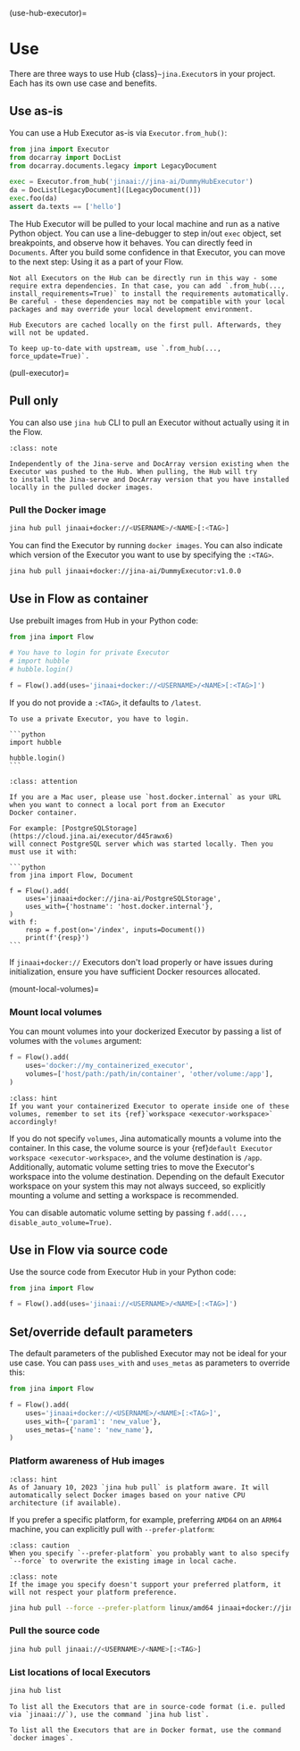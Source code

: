 (use-hub-executor)=
# Use


There are three ways to use Hub {class}`~jina.Executor`s in your project. Each has its own use case and benefits.

## Use as-is

You can use a Hub Executor as-is via `Executor.from_hub()`:

```python
from jina import Executor
from docarray import DocList
from docarray.documents.legacy import LegacyDocument

exec = Executor.from_hub('jinaai://jina-ai/DummyHubExecutor')
da = DocList[LegacyDocument]([LegacyDocument()])
exec.foo(da)
assert da.texts == ['hello']
```

The Hub Executor will be pulled to your local machine and run as a native Python object. You can use a line-debugger to step in/out `exec` object, set breakpoints, and observe how it behaves. You can directly feed in `Documents`. After you build some confidence in that Executor, you can move to the next step: Using it as a part of your Flow.

```{caution}
Not all Executors on the Hub can be directly run in this way - some require extra dependencies. In that case, you can add `.from_hub(..., install_requirements=True)` to install the requirements automatically. Be careful - these dependencies may not be compatible with your local packages and may override your local development environment.
```

```{tip}
Hub Executors are cached locally on the first pull. Afterwards, they will not be updated. 

To keep up-to-date with upstream, use `.from_hub(..., force_update=True)`.
```

(pull-executor)=
## Pull only

You can also use `jina hub` CLI to pull an Executor without actually using it in the Flow.

````{admonition} Jina-serve and DocArray version
:class: note

Independently of the Jina-serve and DocArray version existing when the Executor was pushed to the Hub. When pulling, the Hub will try
to install the Jina-serve and DocArray version that you have installed locally in the pulled docker images.
````

### Pull the Docker image

```bash
jina hub pull jinaai+docker://<USERNAME>/<NAME>[:<TAG>]
```


You can find the Executor by running `docker images`. You can also indicate which version of the Executor you want to use by specifying the `:<TAG>`.

```bash
jina hub pull jinaai+docker://jina-ai/DummyExecutor:v1.0.0
```


## Use in Flow as container

Use prebuilt images from Hub in your Python code:

```python
from jina import Flow

# You have to login for private Executor
# import hubble
# hubble.login()

f = Flow().add(uses='jinaai+docker://<USERNAME>/<NAME>[:<TAG>]')
```

If you do not provide a `:<TAG>`, it defaults to `/latest`.

````{important}
To use a private Executor, you have to login.

```python
import hubble

hubble.login()
```

````

````{admonition} Attention
:class: attention

If you are a Mac user, please use `host.docker.internal` as your URL when you want to connect a local port from an Executor
Docker container.

For example: [PostgreSQLStorage](https://cloud.jina.ai/executor/d45rawx6)
will connect PostgreSQL server which was started locally. Then you must use it with:

```python
from jina import Flow, Document

f = Flow().add(
    uses='jinaai+docker://jina-ai/PostgreSQLStorage',
    uses_with={'hostname': 'host.docker.internal'},
)
with f:
    resp = f.post(on='/index', inputs=Document())
    print(f'{resp}')
```
````


If `jinaai+docker://` Executors don't load properly or have issues during initialization, ensure you have sufficient Docker resources allocated.

(mount-local-volumes)=
### Mount local volumes

You can mount volumes into your dockerized Executor by passing a list of volumes with the `volumes` argument:

```python
f = Flow().add(
    uses='docker://my_containerized_executor',
    volumes=['host/path:/path/in/container', 'other/volume:/app'],
)
```

````{admonition} Hint
:class: hint
If you want your containerized Executor to operate inside one of these volumes, remember to set its {ref}`workspace <executor-workspace>` accordingly!
````

If you do not specify `volumes`, Jina automatically mounts a volume into the container.
In this case, the volume source is your {ref}`default Executor workspace <executor-workspace>`, and the volume destination 
is `/app`. Additionally, automatic volume setting tries to move the Executor's workspace into the volume destination.
Depending on the default Executor workspace on your system this may not always succeed, so explicitly mounting a volume and setting
a workspace is recommended.

You can disable automatic volume setting by passing `f.add(..., disable_auto_volume=True)`.

## Use in Flow via source code

Use the source code from Executor Hub in your Python code:

```python
from jina import Flow

f = Flow().add(uses='jinaai://<USERNAME>/<NAME>[:<TAG>]')
```

## Set/override default parameters

The default parameters of the published Executor may not be ideal for your use case. You can 
pass `uses_with` and `uses_metas` as parameters to override this:

```python
from jina import Flow

f = Flow().add(
    uses='jinaai+docker://<USERNAME>/<NAME>[:<TAG>]',
    uses_with={'param1': 'new_value'},
    uses_metas={'name': 'new_name'},
)
```

### Platform awareness of Hub images 

````{admonition} Hint
:class: hint
As of January 10, 2023 `jina hub pull` is platform aware. It will automatically select Docker images based on your native CPU architecture (if available).
````
If you prefer a specific platform, for example, preferring `AMD64` on an `ARM64` machine, you can explicitly pull with `--prefer-platform`:

````{admonition} Caution
:class: caution
When you specify `--prefer-platform` you probably want to also specify `--force` to overwrite the existing image in local cache.
````

````{admonition} Note
:class: note
If the image you specify doesn't support your preferred platform, it will not respect your platform preference.
````

```bash
jina hub pull --force --prefer-platform linux/amd64 jinaai+docker://jina-ai/DummyExecutor:v1.0.0
```

### Pull the source code

```bash
jina hub pull jinaai://<USERNAME>/<NAME>[:<TAG>]
```

### List locations of local Executors

```bash
jina hub list
```

<script id="asciicast-z81wi9gwVm7gYjfl5ocBD1RH3" src="https://asciinema.org/a/z81wi9gwVm7gYjfl5ocBD1RH3.js" async></script>
<script id="asciicast-z81wi9gwVm7gYjfl5ocBD1RH3" src="https://asciinema.org/a/z81wi9gwVm7gYjfl5ocBD1RH3.js" async></script>

```{tip}
To list all the Executors that are in source-code format (i.e. pulled via `jinaai://`), use the command `jina hub list`.

To list all the Executors that are in Docker format, use the command `docker images`.
```